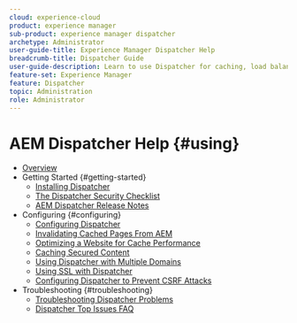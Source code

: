 ```yaml
---
cloud: experience-cloud
product: experience manager
sub-product: experience manager dispatcher
archetype: Administrator
user-guide-title: Experience Manager Dispatcher Help
breadcrumb-title: Dispatcher Guide
user-guide-description: Learn to use Dispatcher for caching, load balancing, and improving security for your AEM server.
feature-set: Experience Manager
feature: Dispatcher
topic: Administration
role: Administrator
---
```


# AEM Dispatcher Help {#using}

+ [Overview](dispatcher.md)
+ Getting Started {#getting-started}
  + [Installing Dispatcher](dispatcher-install.md)
  + [The Dispatcher Security Checklist](security-checklist.md)
  + [AEM Dispatcher Release Notes](release-notes.md)
+ Configuring {#configuring}
  + [Configuring Dispatcher](dispatcher-configuration.md)
  + [Invalidating Cached Pages From AEM](page-invalidate.md)
  + [Optimizing a Website for Cache Performance](https://helpx.adobe.com/experience-manager/6-4/sites/deploying/using/configuring-performance.html)
  + [Caching Secured Content](permissions-cache.md)
  + [Using Dispatcher with Multiple Domains ](dispatcher-domains.md)
  + [Using SSL with Dispatcher](dispatcher-ssl.md)
  + [Configuring Dispatcher to Prevent CSRF Attacks](configuring-dispatcher-to-prevent-csrf.md)
+ Troubleshooting {#troubleshooting}
  + [Troubleshooting Dispatcher Problems](dispatcher-troubleshooting.md)
  + [Dispatcher Top Issues FAQ](dispatcher-faq.md)
